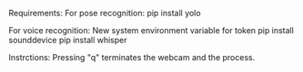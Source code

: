 Requirements:
For pose recognition:
pip install yolo

For voice recognition:
New system environment variable for token
pip install sounddevice
pip install whisper

Instrctions:
Pressing "q" terminates the webcam and the process.